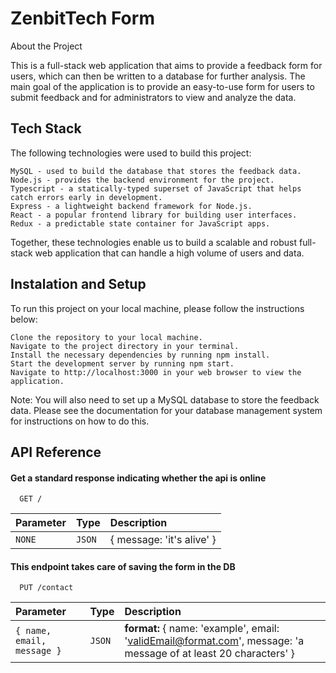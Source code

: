 
# ZenbitTech Form

About the Project

This is a full-stack web application that aims to provide a feedback form for users, which can then be written to a database for further analysis. The main goal of the application is to provide an easy-to-use form for users to submit feedback and for administrators to view and analyze the data.

## Tech Stack


The following technologies were used to build this project:

    MySQL - used to build the database that stores the feedback data.
    Node.js - provides the backend environment for the project.
    Typescript - a statically-typed superset of JavaScript that helps catch errors early in development.
    Express - a lightweight backend framework for Node.js.
    React - a popular frontend library for building user interfaces.
    Redux - a predictable state container for JavaScript apps.

Together, these technologies enable us to build a scalable and robust full-stack web application that can handle a high volume of users and data.
## Instalation and Setup


To run this project on your local machine, please follow the instructions below:

    Clone the repository to your local machine.
    Navigate to the project directory in your terminal.
    Install the necessary dependencies by running npm install.
    Start the development server by running npm start.
    Navigate to http://localhost:3000 in your web browser to view the application.

Note: You will also need to set up a MySQL database to store the feedback data. Please see the documentation for your database management system for instructions on how to do this.
## API Reference

#### Get a standard response indicating whether the api is online

```http
  GET /
```

| Parameter | Type     | Description                |
| :-------- | :------- | :------------------------- |
| `NONE` | `JSON` |  { message: 'it's alive' } |

#### This endpoint takes care of saving the form in the DB  

```http
  PUT /contact
```

| Parameter | Type     | Description                       |
| :-------- | :------- | :-------------------------------- |
| `{ name, email, message }`      | `JSON` | **format:**  { name: 'example', email: 'validEmail@format.com', message: 'a message of at least 20 characters' } |

